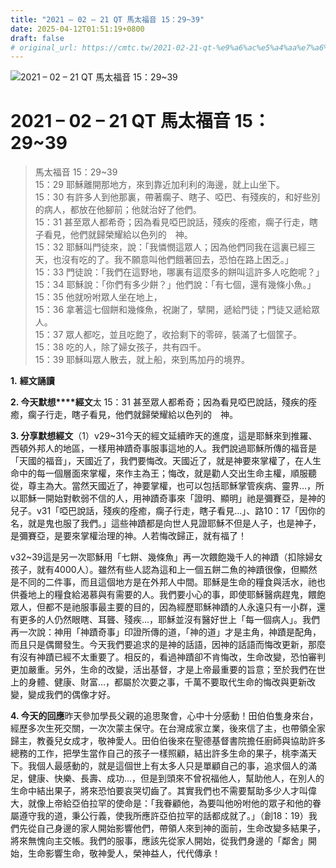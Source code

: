 ```yaml
---
title: "2021 – 02 – 21 QT 馬太福音 15：29~39"
date: 2025-04-12T01:51:19+0800
draft: false
# original_url: https://cmtc.tw/2021-02-21-qt-%e9%a6%ac%e5%a4%aa%e7%a6%8f%e9%9f%b3-15%ef%bc%9a2939
---
```


![2021 – 02 – 21 QT 馬太福音 15：29\~39](/images/qt.jpg   "2021 – 02 – 21 QT 馬太福音 15：29\~39")

# 2021 – 02 – 21 QT 馬太福音 15：29\~39

> 馬太福音 15：29\~39  
> 15：29 耶穌離開那地方，來到靠近加利利的海邊，就上山坐下。  
> 15：30 有許多人到他那裏，帶著瘸子、瞎子、啞巴、有殘疾的，和好些別的病人，都放在他腳前；他就治好了他們。  
> 15：31 甚至眾人都希奇；因為看見啞巴說話，殘疾的痊癒，瘸子行走，瞎子看見，他們就歸榮耀給以色列的　神。  
> 15：32 耶穌叫門徒來，說：「我憐憫這眾人；因為他們同我在這裏已經三天，也沒有吃的了。我不願意叫他們餓著回去，恐怕在路上困乏。」  
> 15：33 門徒說：「我們在這野地，哪裏有這麼多的餅叫這許多人吃飽呢？」  
> 15：34 耶穌說：「你們有多少餅？」他們說：「有七個，還有幾條小魚。」  
> 15：35 他就吩咐眾人坐在地上，  
> 15：36 拿著這七個餅和幾條魚，祝謝了，擘開，遞給門徒；門徒又遞給眾人。  
> 15：37 眾人都吃，並且吃飽了，收拾剩下的零碎，裝滿了七個筐子。  
> 15：38 吃的人，除了婦女孩子，共有四千。  
> 15：39 耶穌叫眾人散去，就上船，來到馬加丹的境界。

**1.** **經文誦讀**

**2. 今天默想****經文**太 15：31 甚至眾人都希奇；因為看見啞巴說話，殘疾的痊癒，瘸子行走，瞎子看見，他們就歸榮耀給以色列的　神。

**3. 分享默想經文**（1）v29\~31今天的經文延續昨天的進度，這是耶穌來到推羅、西頓外邦人的地區，一樣用神蹟奇事服事這地的人。我們說過耶穌所傳的福音是「天國的福音」，天國近了，我們要悔改。天國近了，就是神要來掌權了，在人生命中的每一個層面來掌權，來作主為王；悔改，就是勸人交出生命主權，順服聽從，尊主為大。當然天國近了，神要掌權，也可以包括耶穌掌管疾病、靈界…，所以耶穌一開始對軟弱不信的人，用神蹟奇事來「證明、顯明」祂是彌賽亞，是神的兒子。v31「啞巴說話，殘疾的痊癒，瘸子行走，瞎子看見…」、路10：17「因你的名，就是鬼也服了我們。」這些神蹟都是向世人見證耶穌不但是人子，也是神子，是彌賽亞，是要來掌權治理的神。人若悔改歸正，就有福了！

v32\~39這是另一次耶穌用「七餅、幾條魚」再一次餵飽幾千人的神蹟（扣除婦女孩子，就有4000人）。雖然有些人認為這和上一個五餅二魚的神蹟很像，但顯然是不同的二件事，而且這個地方是在外邦人中間。耶穌是生命的糧食與活水，祂也供養地上的糧食給渴慕與有需要的人。我們要小心的事，即使耶穌醫病趕鬼，餵飽眾人，但都不是祂服事最主要的目的，因為經歷耶穌神蹟的人永遠只有一小群，還有更多的人仍然眼瞎、耳聾、殘疾…，耶穌並沒有醫好世上「每一個病人」。我們再一次說：神用「神蹟奇事」印證所傳的道，「神的道」才是主角，神蹟是配角，而且只是偶爾發生。今天我們要追求的是神的話語，因神的話語而悔改更新，那麼有沒有神蹟已經不太重要了。相反的，看過神蹟卻不肯悔改，生命改變，恐怕審判更加嚴重。另外，生命的改變，活出基督，才是上帝最重要的旨意；至於我們在世上的身體、健康、財富…，都屬於次要之事，千萬不要取代生命的悔改與更新改變，變成我們的偶像才好。

**4. 今天的回應**昨天參加學長父親的追思聚會，心中十分感動！田伯伯隻身來台，經歷多次生死交關，一次次蒙主保守。在台灣成家立業，後來信了主，也帶領全家歸主，教養兒女成才，敬神愛人。田伯伯後來在聖德基督書院擔任廚師與協助許多總務的工作，把學生當作自己的孩子一樣照顧，結出許多生命的果子，桃李滿天下。我個人最感動的，就是這個世上有太多人只是單顧自己的事，追求個人的滿足，健康、快樂、長壽、成功…，但是到頭來不曾祝福他人，幫助他人，在別人的生命中結出果子，將來恐怕要哀哭切齒了。其實我們也不需要幫助多少人才叫偉大，就像上帝給亞伯拉罕的使命是：「我眷顧他，為要叫他吩咐他的眾子和他的眷屬遵守我的道，秉公行義，使我所應許亞伯拉罕的話都成就了。」（創18：19）我們先從自己身邊的家人開始影響他們，帶領人來到神的面前，生命改變多結果子，將來無愧向主交帳。我們的服事，應該先從家人開始，從我們身邊的「鄰舍」開始，生命影響生命，敬神愛人，榮神益人，代代傳承！
